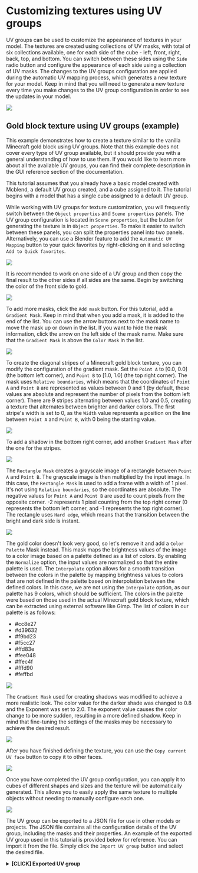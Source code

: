 # Customizing textures using UV groups

UV groups can be used to customize the appearance of textures in your model. The textures are created using collections of UV masks, with total of six collections available, one for each side of the cube - left, front, right, back, top, and bottom. You can switch between these sides using the `Side` radio button and configure the appearance of each side using a collection of UV masks. The changes to the UV groups configuration are applied during the automatic UV mapping process, which generates a new texture for your model. Keep in mind that you will need to generate a new texture every time you make changes to the UV group configuration in order to see the updates in your model.

![](/img/texturing_and_uv_mapping/uv_group_sides.png)

## Gold block texture using UV groups (example)

This example demonstrates how to create a texture similar to the vanilla Minecraft gold block using UV groups. Note that this example does not cover every type of UV group available, but it should provide you with a general understanding of how to use them. If you would like to learn more about all the available UV groups, you can find their complete description in the GUI reference section of the documentation.

This tutorial assumes that you already have a basic model created with Mcblend, a default UV group created, and a cube assigned to it. The tutorial begins with a model that has a single cube assigned to a default UV group.

While working with UV groups for texture customization, you will frequently switch between the `Object properties` and `Scene properties` panels. The UV group configuration is located in `Scene properties`, but the button for generating the texture is in `Object properties`. To make it easier to switch between these panels, you can split the properties panel into two panels. Alternatively, you can use a Blender feature to add the `Automatic UV Mapping` button to your quick favorites by right-clicking on it and selecting `Add to Quick favorites`.

![](/img/texturing_and_uv_mapping/uv_groups_screen_config.png)

It is recommended to work on one side of a UV group and then copy the final result to the other sides if all sides are the same. Begin by switching the color of the front side to gold.

![](/img/texturing_and_uv_mapping/uv_group_change_color.png)

To add more masks, click the `Add mask` button. For this tutorial, add a `Gradient Mask`. Keep in mind that when you add a mask, it is added to the end of the list. You can use the arrow buttons next to the mask name to move the mask up or down in the list. If you want to hide the mask information, click the arrow on the left side of the mask name. Make sure that the `Gradient Mask` is above the `Color Mask` in the list.

![](/img/texturing_and_uv_mapping/uv_group_add_mask.png)

To create the diagonal stripes of a Minecraft gold block texture, you can modify the configuration of the gradient mask. Set the `Point A` to [0.0, 0.0] (the bottom left corner), and `Point B` to [1.0, 1.0] (the top right corner). The mask uses `Relative boundaries`, which means that the coordinates of `Point A` and `Point B` are represented as values between 0 and 1 (by default, these values are absolute and represent the number of pixels from the bottom left corner). There are 9 stripes alternating between values 1.0 and 0.5, creating a texture that alternates between brighter and darker colors. The first stripe's width is set to 0, as the `Width` value represents a position on the line between `Point A` and `Point B`, with 0 being the starting value.

![](/img/texturing_and_uv_mapping/uv_group_add_stripes.png)

To add a shadow in the bottom right corner, add another `Gradient Mask` after the one for the stripes.

![](/img/texturing_and_uv_mapping/uv_group_add_shine.png)

The `Rectangle Mask` creates a grayscale image of a rectangle between `Point A` and `Point B`. The grayscale image is then multiplied by the input image. In this case, the `Rectangle Mask` is used to add a frame with a width of 1 pixel. It's not using `Relative boundaries`, so the coordinates are absolute. The negative values for `Point A` and `Point B` are used to count pixels from the opposite corner. -2 represents 1 pixel counting from the top right corner (0 represents the bottom left corner, and -1 represents the top right corner). The rectangle uses `Hard edge`, which means that the transition between the bright and dark side is instant.

![](/img/texturing_and_uv_mapping/uv_group_add_frame.png)

The gold color doesn't look very good, so let's remove it and add a `Color Palette` Mask instead. This mask maps the brightness values of the image to a color image based on a palette defined as a list of colors. By enabling the `Normalize` option, the input values are normalized so that the entire palette is used. The `Interpolate` option allows for a smooth transition between the colors in the palette by mapping brightness values to colors that are not defined in the palette based on interpolation between the defined colors. In this case, we are not using the `Interpolate` option, as our palette has 9 colors, which should be sufficient. The colors in the palette were based on those used in the actual Minecraft gold block texture, which can be extracted using external software like Gimp. The list of colors in our palette is as follows:

- #cc8e27
- #d39632
- #f9bd23
- #f5cc27
- #ffd83e
- #fee048
- #ffec4f
- #fffd90
- #feffbd

![](/img/texturing_and_uv_mapping/uv_group_add_palette.png)

The `Gradient Mask` used for creating shadows was modified to achieve a more realistic look. The color value for the darker shade was changed to 0.8 and the Exponent was set to 2.0. The exponent value causes the color change to be more sudden, resulting in a more defined shadow. Keep in mind that fine-tuning the settings of the masks may be necessary to achieve the desired result.

![](/img/texturing_and_uv_mapping/uv_group_add_final_adjustments.png)

After you have finished defining the texture, you can use the `Copy current UV face` button to copy it to other faces.

![](/img/texturing_and_uv_mapping/uv_group_copy_faces.png)

Once you have completed the UV group configuration, you can apply it to cubes of different shapes and sizes and the texture will be automatically generated. This allows you to easily apply the same texture to multiple objects without needing to manually configure each one.

![](/img/texturing_and_uv_mapping/uv_group_finished.png)

The UV group can be exported to a JSON file for use in other models or projects. The JSON file contains all the configuration details of the UV group, including the masks and their properties. An example of the exported UV group used in this tutorial is provided below for reference. You can import it from the file. Simply click the `Import UV group` button and select the desired file.

<details>
<summary><b>[CLICK] Exported UV group</b></summary>

```json
{
	"version": 1,
	"name": "gold",
	"side1": [
		{
			"mask_type": "Gradient Mask",
			"p1": [0.0, 0.0],
			"p2": [1.0, 1.0],
			"stripes": [
				{
					"strength": 1.0,
					"width": 0.1
				},
				{
					"strength": 0.5,
					"width": 0.1
				},
				{
					"strength": 1.0,
					"width": 0.1
				},
				{
					"strength": 0.5,
					"width": 0.1
				},
				{
					"strength": 1.0,
					"width": 0.1
				},
				{
					"strength": 0.5,
					"width": 0.1
				},
				{
					"strength": 1.0,
					"width": 0.1
				},
				{
					"strength": 0.5,
					"width": 0.1
				},
				{
					"strength": 1.0,
					"width": 0.1
				}
			],
			"relative_boundaries": true,
			"expotent": 1.0
		},
		{
			"mask_type": "Gradient Mask",
			"p1": [0.0, 1.0],
			"p2": [1.0, 0.0],
			"stripes": [
				{
					"strength": 0.800000011920929,
					"width": 0.1
				},
				{
					"strength": 1.0,
					"width": 0.1
				}
			],
			"relative_boundaries": true,
			"expotent": 2.0
		},
		{
			"mask_type": "Rectangle Mask",
			"p1": [1, 1],
			"p2": [-2, -2],
			"relative_boundaries": false,
			"expotent": 1.0,
			"strength": [1.0, 0.5],
			"hard_edge": true
		},
		{
			"mask_type": "Color Palette Mask",
			"colors": [
				[0.60382724, 0.27049762, 0.02028864],
				[0.65140569, 0.3049871, 0.03189614],
				[0.94730628, 0.50888097, 0.01680754],
				[0.91309863, 0.60382688, 0.02028875],
				[1.0, 0.68668491, 0.04817205],
				[0.9911015, 0.74540383, 0.06480349],
				[1.0, 0.83879864, 0.07818766],
				[1.0, 0.98224992, 0.27889451],
				[0.99110109, 1.0, 0.50888151]
			],
			"interpolate": false,
			"normalize": true
		}
	],
	"side2": [
		{
			"mask_type": "Gradient Mask",
			"p1": [0.0, 0.0],
			"p2": [1.0, 1.0],
			"stripes": [
				{
					"strength": 1.0,
					"width": 0.1
				},
				{
					"strength": 0.5,
					"width": 0.1
				},
				{
					"strength": 1.0,
					"width": 0.1
				},
				{
					"strength": 0.5,
					"width": 0.1
				},
				{
					"strength": 1.0,
					"width": 0.1
				},
				{
					"strength": 0.5,
					"width": 0.1
				},
				{
					"strength": 1.0,
					"width": 0.1
				},
				{
					"strength": 0.5,
					"width": 0.1
				},
				{
					"strength": 1.0,
					"width": 0.1
				}
			],
			"relative_boundaries": true,
			"expotent": 1.0
		},
		{
			"mask_type": "Gradient Mask",
			"p1": [0.0, 1.0],
			"p2": [1.0, 0.0],
			"stripes": [
				{
					"strength": 0.800000011920929,
					"width": 0.1
				},
				{
					"strength": 1.0,
					"width": 0.1
				}
			],
			"relative_boundaries": true,
			"expotent": 2.0
		},
		{
			"mask_type": "Rectangle Mask",
			"p1": [1, 1],
			"p2": [-2, -2],
			"relative_boundaries": false,
			"expotent": 1.0,
			"strength": [1.0, 0.5],
			"hard_edge": true
		},
		{
			"mask_type": "Color Palette Mask",
			"colors": [
				[0.60382724, 0.27049762, 0.02028864],
				[0.65140569, 0.3049871, 0.03189614],
				[0.94730628, 0.50888097, 0.01680754],
				[0.91309863, 0.60382688, 0.02028875],
				[1.0, 0.68668491, 0.04817205],
				[0.9911015, 0.74540383, 0.06480349],
				[1.0, 0.83879864, 0.07818766],
				[1.0, 0.98224992, 0.27889451],
				[0.99110109, 1.0, 0.50888151]
			],
			"interpolate": false,
			"normalize": true
		}
	],
	"side3": [
		{
			"mask_type": "Gradient Mask",
			"p1": [0.0, 0.0],
			"p2": [1.0, 1.0],
			"stripes": [
				{
					"strength": 1.0,
					"width": 0.1
				},
				{
					"strength": 0.5,
					"width": 0.1
				},
				{
					"strength": 1.0,
					"width": 0.1
				},
				{
					"strength": 0.5,
					"width": 0.1
				},
				{
					"strength": 1.0,
					"width": 0.1
				},
				{
					"strength": 0.5,
					"width": 0.1
				},
				{
					"strength": 1.0,
					"width": 0.1
				},
				{
					"strength": 0.5,
					"width": 0.1
				},
				{
					"strength": 1.0,
					"width": 0.1
				}
			],
			"relative_boundaries": true,
			"expotent": 1.0
		},
		{
			"mask_type": "Gradient Mask",
			"p1": [0.0, 1.0],
			"p2": [1.0, 0.0],
			"stripes": [
				{
					"strength": 0.800000011920929,
					"width": 0.1
				},
				{
					"strength": 1.0,
					"width": 0.1
				}
			],
			"relative_boundaries": true,
			"expotent": 2.0
		},
		{
			"mask_type": "Rectangle Mask",
			"p1": [1, 1],
			"p2": [-2, -2],
			"relative_boundaries": false,
			"expotent": 1.0,
			"strength": [1.0, 0.5],
			"hard_edge": true
		},
		{
			"mask_type": "Color Palette Mask",
			"colors": [
				[0.60382724, 0.27049762, 0.02028864],
				[0.65140569, 0.3049871, 0.03189614],
				[0.94730628, 0.50888097, 0.01680754],
				[0.91309863, 0.60382688, 0.02028875],
				[1.0, 0.68668491, 0.04817205],
				[0.9911015, 0.74540383, 0.06480349],
				[1.0, 0.83879864, 0.07818766],
				[1.0, 0.98224992, 0.27889451],
				[0.99110109, 1.0, 0.50888151]
			],
			"interpolate": false,
			"normalize": true
		}
	],
	"side4": [
		{
			"mask_type": "Gradient Mask",
			"p1": [0.0, 0.0],
			"p2": [1.0, 1.0],
			"stripes": [
				{
					"strength": 1.0,
					"width": 0.1
				},
				{
					"strength": 0.5,
					"width": 0.1
				},
				{
					"strength": 1.0,
					"width": 0.1
				},
				{
					"strength": 0.5,
					"width": 0.1
				},
				{
					"strength": 1.0,
					"width": 0.1
				},
				{
					"strength": 0.5,
					"width": 0.1
				},
				{
					"strength": 1.0,
					"width": 0.1
				},
				{
					"strength": 0.5,
					"width": 0.1
				},
				{
					"strength": 1.0,
					"width": 0.1
				}
			],
			"relative_boundaries": true,
			"expotent": 1.0
		},
		{
			"mask_type": "Gradient Mask",
			"p1": [0.0, 1.0],
			"p2": [1.0, 0.0],
			"stripes": [
				{
					"strength": 0.800000011920929,
					"width": 0.1
				},
				{
					"strength": 1.0,
					"width": 0.1
				}
			],
			"relative_boundaries": true,
			"expotent": 2.0
		},
		{
			"mask_type": "Rectangle Mask",
			"p1": [1, 1],
			"p2": [-2, -2],
			"relative_boundaries": false,
			"expotent": 1.0,
			"strength": [1.0, 0.5],
			"hard_edge": true
		},
		{
			"mask_type": "Color Palette Mask",
			"colors": [
				[0.60382724, 0.27049762, 0.02028864],
				[0.65140569, 0.3049871, 0.03189614],
				[0.94730628, 0.50888097, 0.01680754],
				[0.91309863, 0.60382688, 0.02028875],
				[1.0, 0.68668491, 0.04817205],
				[0.9911015, 0.74540383, 0.06480349],
				[1.0, 0.83879864, 0.07818766],
				[1.0, 0.98224992, 0.27889451],
				[0.99110109, 1.0, 0.50888151]
			],
			"interpolate": false,
			"normalize": true
		}
	],
	"side5": [
		{
			"mask_type": "Gradient Mask",
			"p1": [0.0, 0.0],
			"p2": [1.0, 1.0],
			"stripes": [
				{
					"strength": 1.0,
					"width": 0.1
				},
				{
					"strength": 0.5,
					"width": 0.1
				},
				{
					"strength": 1.0,
					"width": 0.1
				},
				{
					"strength": 0.5,
					"width": 0.1
				},
				{
					"strength": 1.0,
					"width": 0.1
				},
				{
					"strength": 0.5,
					"width": 0.1
				},
				{
					"strength": 1.0,
					"width": 0.1
				},
				{
					"strength": 0.5,
					"width": 0.1
				},
				{
					"strength": 1.0,
					"width": 0.1
				}
			],
			"relative_boundaries": true,
			"expotent": 1.0
		},
		{
			"mask_type": "Gradient Mask",
			"p1": [0.0, 1.0],
			"p2": [1.0, 0.0],
			"stripes": [
				{
					"strength": 0.800000011920929,
					"width": 0.1
				},
				{
					"strength": 1.0,
					"width": 0.1
				}
			],
			"relative_boundaries": true,
			"expotent": 2.0
		},
		{
			"mask_type": "Rectangle Mask",
			"p1": [1, 1],
			"p2": [-2, -2],
			"relative_boundaries": false,
			"expotent": 1.0,
			"strength": [1.0, 0.5],
			"hard_edge": true
		},
		{
			"mask_type": "Color Palette Mask",
			"colors": [
				[0.60382724, 0.27049762, 0.02028864],
				[0.65140569, 0.3049871, 0.03189614],
				[0.94730628, 0.50888097, 0.01680754],
				[0.91309863, 0.60382688, 0.02028875],
				[1.0, 0.68668491, 0.04817205],
				[0.9911015, 0.74540383, 0.06480349],
				[1.0, 0.83879864, 0.07818766],
				[1.0, 0.98224992, 0.27889451],
				[0.99110109, 1.0, 0.50888151]
			],
			"interpolate": false,
			"normalize": true
		}
	],
	"side6": [
		{
			"mask_type": "Gradient Mask",
			"p1": [0.0, 0.0],
			"p2": [1.0, 1.0],
			"stripes": [
				{
					"strength": 1.0,
					"width": 0.1
				},
				{
					"strength": 0.5,
					"width": 0.1
				},
				{
					"strength": 1.0,
					"width": 0.1
				},
				{
					"strength": 0.5,
					"width": 0.1
				},
				{
					"strength": 1.0,
					"width": 0.1
				},
				{
					"strength": 0.5,
					"width": 0.1
				},
				{
					"strength": 1.0,
					"width": 0.1
				},
				{
					"strength": 0.5,
					"width": 0.1
				},
				{
					"strength": 1.0,
					"width": 0.1
				}
			],
			"relative_boundaries": true,
			"expotent": 1.0
		},
		{
			"mask_type": "Gradient Mask",
			"p1": [0.0, 1.0],
			"p2": [1.0, 0.0],
			"stripes": [
				{
					"strength": 0.800000011920929,
					"width": 0.1
				},
				{
					"strength": 1.0,
					"width": 0.1
				}
			],
			"relative_boundaries": true,
			"expotent": 2.0
		},
		{
			"mask_type": "Rectangle Mask",
			"p1": [1, 1],
			"p2": [-2, -2],
			"relative_boundaries": false,
			"expotent": 1.0,
			"strength": [1.0, 0.5],
			"hard_edge": true
		},
		{
			"mask_type": "Color Palette Mask",
			"colors": [
				[0.60382724, 0.27049762, 0.02028864],
				[0.65140569, 0.3049871, 0.03189614],
				[0.94730628, 0.50888097, 0.01680754],
				[0.91309863, 0.60382688, 0.02028875],
				[1.0, 0.68668491, 0.04817205],
				[0.9911015, 0.74540383, 0.06480349],
				[1.0, 0.83879864, 0.07818766],
				[1.0, 0.98224992, 0.27889451],
				[0.99110109, 1.0, 0.50888151]
			],
			"interpolate": false,
			"normalize": true
		}
	]
}
```

</details>
